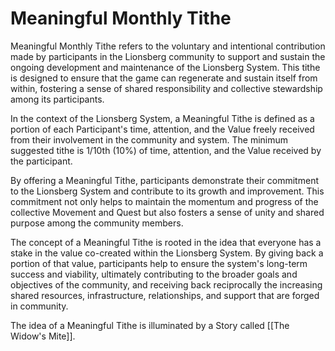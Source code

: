 # Meaningful Monthly Tithe

Meaningful Monthly Tithe refers to the voluntary and intentional contribution made by participants in the Lionsberg community to support and sustain the ongoing development and maintenance of the Lionsberg System. This tithe is designed to ensure that the game can regenerate and sustain itself from within, fostering a sense of shared responsibility and collective stewardship among its participants.

In the context of the Lionsberg System, a Meaningful Tithe is defined as a portion of each Participant's time, attention, and the Value freely received from their involvement in the community and system. The minimum suggested tithe is 1/10th (10%) of time, attention, and the Value received by the participant.

By offering a Meaningful Tithe, participants demonstrate their commitment to the Lionsberg System and contribute to its growth and improvement. This commitment not only helps to maintain the momentum and progress of the collective Movement and Quest but also fosters a sense of unity and shared purpose among the community members.

The concept of a Meaningful Tithe is rooted in the idea that everyone has a stake in the value co-created within the Lionsberg System. By giving back a portion of that value, participants help to ensure the system's long-term success and viability, ultimately contributing to the broader goals and objectives of the community, and receiving back reciprocally the increasing shared resources, infrastructure, relationships, and support that are forged in community. 

The idea of a Meaningful Tithe is illuminated by a Story called [[The Widow's Mite]]. 
